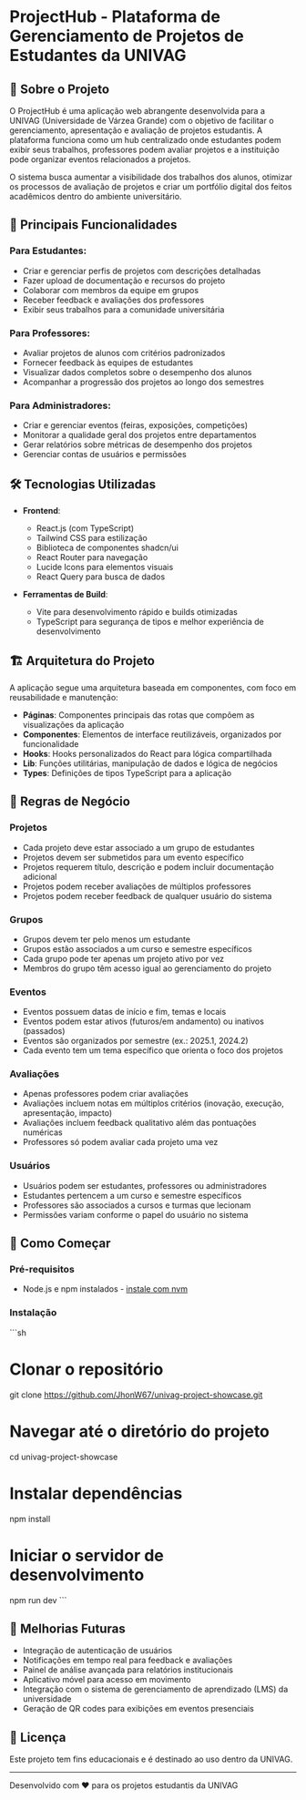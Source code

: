 
# ProjectHub - Plataforma de Gerenciamento de Projetos de Estudantes da UNIVAG

## 📖 Sobre o Projeto

O ProjectHub é uma aplicação web abrangente desenvolvida para a UNIVAG (Universidade de Várzea Grande) com o objetivo de facilitar o gerenciamento, apresentação e avaliação de projetos estudantis. A plataforma funciona como um hub centralizado onde estudantes podem exibir seus trabalhos, professores podem avaliar projetos e a instituição pode organizar eventos relacionados a projetos.

O sistema busca aumentar a visibilidade dos trabalhos dos alunos, otimizar os processos de avaliação de projetos e criar um portfólio digital dos feitos acadêmicos dentro do ambiente universitário.

## 🚀 Principais Funcionalidades

### Para Estudantes:
- Criar e gerenciar perfis de projetos com descrições detalhadas
- Fazer upload de documentação e recursos do projeto
- Colaborar com membros da equipe em grupos
- Receber feedback e avaliações dos professores
- Exibir seus trabalhos para a comunidade universitária

### Para Professores:
- Avaliar projetos de alunos com critérios padronizados
- Fornecer feedback às equipes de estudantes
- Visualizar dados completos sobre o desempenho dos alunos
- Acompanhar a progressão dos projetos ao longo dos semestres

### Para Administradores:
- Criar e gerenciar eventos (feiras, exposições, competições)
- Monitorar a qualidade geral dos projetos entre departamentos
- Gerar relatórios sobre métricas de desempenho dos projetos
- Gerenciar contas de usuários e permissões

## 🛠️ Tecnologias Utilizadas

- **Frontend**:
  - React.js (com TypeScript)
  - Tailwind CSS para estilização
  - Biblioteca de componentes shadcn/ui
  - React Router para navegação
  - Lucide Icons para elementos visuais
  - React Query para busca de dados

- **Ferramentas de Build**:
  - Vite para desenvolvimento rápido e builds otimizadas
  - TypeScript para segurança de tipos e melhor experiência de desenvolvimento

## 🏗️ Arquitetura do Projeto

A aplicação segue uma arquitetura baseada em componentes, com foco em reusabilidade e manutenção:

- **Páginas**: Componentes principais das rotas que compõem as visualizações da aplicação
- **Componentes**: Elementos de interface reutilizáveis, organizados por funcionalidade
- **Hooks**: Hooks personalizados do React para lógica compartilhada
- **Lib**: Funções utilitárias, manipulação de dados e lógica de negócios
- **Types**: Definições de tipos TypeScript para a aplicação

## 💼 Regras de Negócio

### Projetos
- Cada projeto deve estar associado a um grupo de estudantes
- Projetos devem ser submetidos para um evento específico
- Projetos requerem título, descrição e podem incluir documentação adicional
- Projetos podem receber avaliações de múltiplos professores
- Projetos podem receber feedback de qualquer usuário do sistema

### Grupos
- Grupos devem ter pelo menos um estudante
- Grupos estão associados a um curso e semestre específicos
- Cada grupo pode ter apenas um projeto ativo por vez
- Membros do grupo têm acesso igual ao gerenciamento do projeto

### Eventos
- Eventos possuem datas de início e fim, temas e locais
- Eventos podem estar ativos (futuros/em andamento) ou inativos (passados)
- Eventos são organizados por semestre (ex.: 2025.1, 2024.2)
- Cada evento tem um tema específico que orienta o foco dos projetos

### Avaliações
- Apenas professores podem criar avaliações
- Avaliações incluem notas em múltiplos critérios (inovação, execução, apresentação, impacto)
- Avaliações incluem feedback qualitativo além das pontuações numéricas
- Professores só podem avaliar cada projeto uma vez

### Usuários
- Usuários podem ser estudantes, professores ou administradores
- Estudantes pertencem a um curso e semestre específicos
- Professores são associados a cursos e turmas que lecionam
- Permissões variam conforme o papel do usuário no sistema

## 🚦 Como Começar

### Pré-requisitos
- Node.js e npm instalados - [instale com nvm](https://github.com/nvm-sh/nvm#installing-and-updating)

### Instalação

\`\`\`sh
# Clonar o repositório
git clone https://github.com/JhonW67/univag-project-showcase.git

# Navegar até o diretório do projeto
cd univag-project-showcase

# Instalar dependências
npm install

# Iniciar o servidor de desenvolvimento
npm run dev
\`\`\`

## 🔮 Melhorias Futuras

- Integração de autenticação de usuários
- Notificações em tempo real para feedback e avaliações
- Painel de análise avançada para relatórios institucionais
- Aplicativo móvel para acesso em movimento
- Integração com o sistema de gerenciamento de aprendizado (LMS) da universidade
- Geração de QR codes para exibições em eventos presenciais

## 📄 Licença

Este projeto tem fins educacionais e é destinado ao uso dentro da UNIVAG.

---

Desenvolvido com ❤️ para os projetos estudantis da UNIVAG
